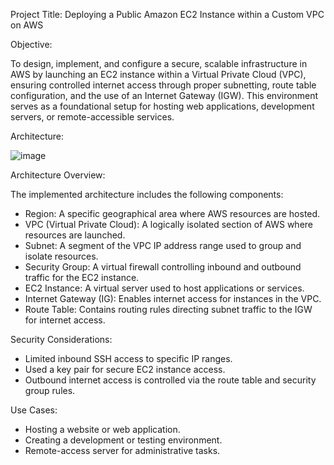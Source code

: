 Project Title:
Deploying a Public Amazon EC2 Instance within a Custom VPC on AWS

Objective:

To design, implement, and configure a secure, scalable infrastructure in AWS by launching an EC2 instance within a Virtual Private Cloud (VPC), ensuring controlled internet access through proper subnetting, route table configuration, and the use of an Internet Gateway (IGW). This environment serves as a foundational setup for hosting web applications, development servers, or remote-accessible services.

Architecture:

![image](https://github.com/user-attachments/assets/15f18a21-0ee9-45b9-ba1d-07727e182740)

Architecture Overview:

The implemented architecture includes the following components:
  -  Region: A specific geographical area where AWS resources are hosted.
  -  VPC (Virtual Private Cloud): A logically isolated section of AWS where resources are launched.
  -  Subnet: A segment of the VPC IP address range used to group and isolate resources.
  -  Security Group: A virtual firewall controlling inbound and outbound traffic for the EC2 instance.
  -  EC2 Instance: A virtual server used to host applications or services.
  -  Internet Gateway (IG): Enables internet access for instances in the VPC.
  -  Route Table: Contains routing rules directing subnet traffic to the IGW for internet access.

Security Considerations:

  -  Limited inbound SSH access to specific IP ranges.
  -  Used a key pair for secure EC2 instance access.
  -  Outbound internet access is controlled via the route table and security group rules.

Use Cases:

  - Hosting a website or web application.
  - Creating a development or testing environment.
  - Remote-access server for administrative tasks.

